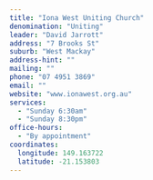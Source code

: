 ```yaml
---
title: "Iona West Uniting Church"
denomination: "Uniting"
leader: "David Jarrott"
address: "7 Brooks St"
suburb: "West Mackay"
address-hint: ""
mailing: ""
phone: "07 4951 3869"
email: ""
website: "www.ionawest.org.au"
services:
  - "Sunday 6:30am"
  - "Sunday 8:30pm"
office-hours:
  - "By appointment"
coordinates:
  longitude: 149.163722
  latitude: -21.153803
---
```

